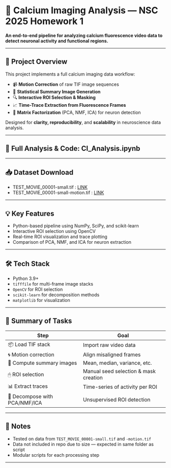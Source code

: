 # 🧠 Calcium Imaging Analysis — NSC 2025 Homework 1

**An end-to-end pipeline for analyzing calcium fluorescence video data to detect neuronal activity and functional regions.**

---

## 🚀 Project Overview

This project implements a full calcium imaging data workflow:

- 📹 **Motion Correction** of raw TIF image sequences
- 🧮 **Statistical Summary Image Generation**
- 🔍 **Interactive ROI Selection & Masking**
- 📈 **Time-Trace Extraction from Fluorescence Frames**
- 🧠 **Matrix Factorization** (PCA, NMF, ICA) for neuron detection

Designed for **clarity, reproducibility**, and **scalability** in neuroscience data analysis.

---

## 🔗 Full Analysis & Code: CI_Analysis.ipynb

---

## 📥 Dataset Download

- TEST_MOVIE_00001-small.tif : [LINK](https://www.dropbox.com/scl/fi/2m1rww64907h0wvlihqj2/TEST_MOVIE_00001-small-motion.tif?rlkey=pv83iulbkhwtztpuwfo3nk6a6&st=69nu7fvt&dl=0)
- TEST_MOVIE_00001-small-motion.tif : [LINK](https://www.dropbox.com/scl/fi/gphia4ppq99k78zwhufgl/TEST_MOVIE_00001-small.tif?rlkey=pb8k5h5mdszhvy3ald1nl9qzv&st=cj7qbw55&dl=0)
---

## 💡 Key Features
- Python-based pipeline using NumPy, SciPy, and scikit-learn
- Interactive ROI selection using OpenCV
- Real-time ROI visualization and trace plotting
- Comparison of PCA, NMF, and ICA for neuron extraction

---

## 🛠 Tech Stack

- Python 3.9+
- `tifffile` for multi-frame image stacks
- `OpenCV` for ROI selection
- `scikit-learn` for decomposition methods
- `matplotlib` for visualization

---

## 🧪 Summary of Tasks

| Step                        | Goal                                  |
|-----------------------------|----------------------------------------|
| 📦 Load TIF stack           | Import raw video data                 |
| 🌀 Motion correction         | Align misaligned frames               |
| 🧮 Compute summary images    | Mean, median, variance, etc.          |
| 🖱 ROI selection             | Manual seed selection & mask creation |
| 📊 Extract traces           | Time-series of activity per ROI       |
| 🧠 Decompose with PCA/NMF/ICA| Unsupervised ROI detection            |

---

## 📎 Notes

- Tested on data from `TEST_MOVIE_00001-small.tif` and `-motion.tif`
- Data not included in repo due to size — expected in same folder as script
- Modular scripts for each processing step

---
